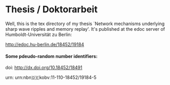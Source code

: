 # Thesis / Doktorarbeit


Well, this is the tex directory of my thesis `Network mechanisms underlying sharp wave ripples and memory replay'.
It's published at the edoc server of Humboldt-Universität zu Berlin:

http://edoc.hu-berlin.de/18452/19184



#### Some pdeudo-random number identifiers:

doi:	http://dx.doi.org/10.18452/18491

urn:	urn:nbn:de:kobv:11-110-18452/19184-5
